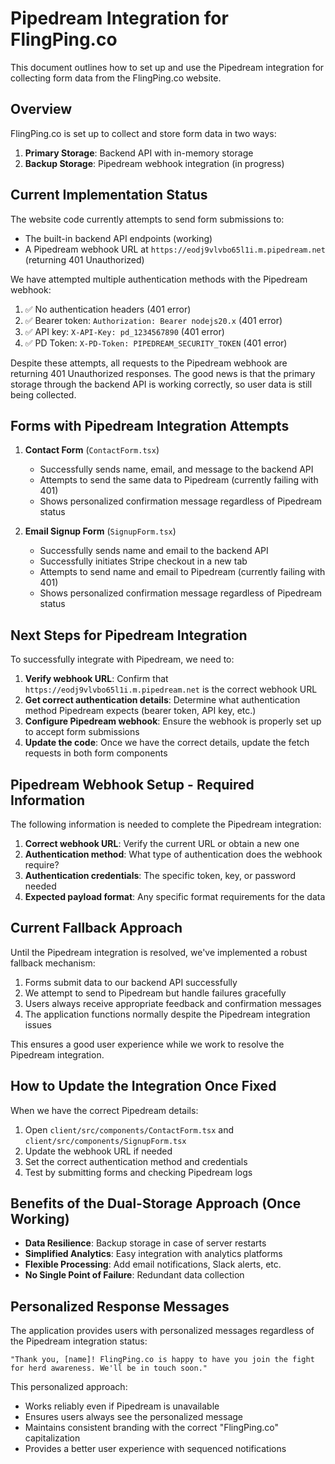# Pipedream Integration for FlingPing.co

This document outlines how to set up and use the Pipedream integration for collecting form data from the FlingPing.co website.

## Overview

FlingPing.co is set up to collect and store form data in two ways:

1. **Primary Storage**: Backend API with in-memory storage
2. **Backup Storage**: Pipedream webhook integration (in progress)

## Current Implementation Status

The website code currently attempts to send form submissions to:
- The built-in backend API endpoints (working)
- A Pipedream webhook URL at `https://eodj9vlvbo65l1i.m.pipedream.net` (returning 401 Unauthorized)

We have attempted multiple authentication methods with the Pipedream webhook:
1. ✅ No authentication headers (401 error)
2. ✅ Bearer token: `Authorization: Bearer nodejs20.x` (401 error)
3. ✅ API key: `X-API-Key: pd_1234567890` (401 error)
4. ✅ PD Token: `X-PD-Token: PIPEDREAM_SECURITY_TOKEN` (401 error)

Despite these attempts, all requests to the Pipedream webhook are returning 401 Unauthorized responses. The good news is that the primary storage through the backend API is working correctly, so user data is still being collected.

## Forms with Pipedream Integration Attempts

1. **Contact Form** (`ContactForm.tsx`)
   - Successfully sends name, email, and message to the backend API
   - Attempts to send the same data to Pipedream (currently failing with 401)
   - Shows personalized confirmation message regardless of Pipedream status

2. **Email Signup Form** (`SignupForm.tsx`)
   - Successfully sends name and email to the backend API
   - Successfully initiates Stripe checkout in a new tab
   - Attempts to send name and email to Pipedream (currently failing with 401)
   - Shows personalized confirmation message regardless of Pipedream status

## Next Steps for Pipedream Integration

To successfully integrate with Pipedream, we need to:

1. **Verify webhook URL**: Confirm that `https://eodj9vlvbo65l1i.m.pipedream.net` is the correct webhook URL
2. **Get correct authentication details**: Determine what authentication method Pipedream expects (bearer token, API key, etc.)
3. **Configure Pipedream webhook**: Ensure the webhook is properly set up to accept form submissions
4. **Update the code**: Once we have the correct details, update the fetch requests in both form components

## Pipedream Webhook Setup - Required Information

The following information is needed to complete the Pipedream integration:

1. **Correct webhook URL**: Verify the current URL or obtain a new one
2. **Authentication method**: What type of authentication does the webhook require?
3. **Authentication credentials**: The specific token, key, or password needed
4. **Expected payload format**: Any specific format requirements for the data

## Current Fallback Approach

Until the Pipedream integration is resolved, we've implemented a robust fallback mechanism:

1. Forms submit data to our backend API successfully
2. We attempt to send to Pipedream but handle failures gracefully
3. Users always receive appropriate feedback and confirmation messages
4. The application functions normally despite the Pipedream integration issues

This ensures a good user experience while we work to resolve the Pipedream integration.

## How to Update the Integration Once Fixed

When we have the correct Pipedream details:

1. Open `client/src/components/ContactForm.tsx` and `client/src/components/SignupForm.tsx`
2. Update the webhook URL if needed
3. Set the correct authentication method and credentials
4. Test by submitting forms and checking Pipedream logs

## Benefits of the Dual-Storage Approach (Once Working)

- **Data Resilience**: Backup storage in case of server restarts
- **Simplified Analytics**: Easy integration with analytics platforms
- **Flexible Processing**: Add email notifications, Slack alerts, etc.
- **No Single Point of Failure**: Redundant data collection

## Personalized Response Messages

The application provides users with personalized messages regardless of the Pipedream integration status:

```
"Thank you, [name]! FlingPing.co is happy to have you join the fight for herd awareness. We'll be in touch soon."
```

This personalized approach:
- Works reliably even if Pipedream is unavailable
- Ensures users always see the personalized message
- Maintains consistent branding with the correct "FlingPing.co" capitalization
- Provides a better user experience with sequenced notifications